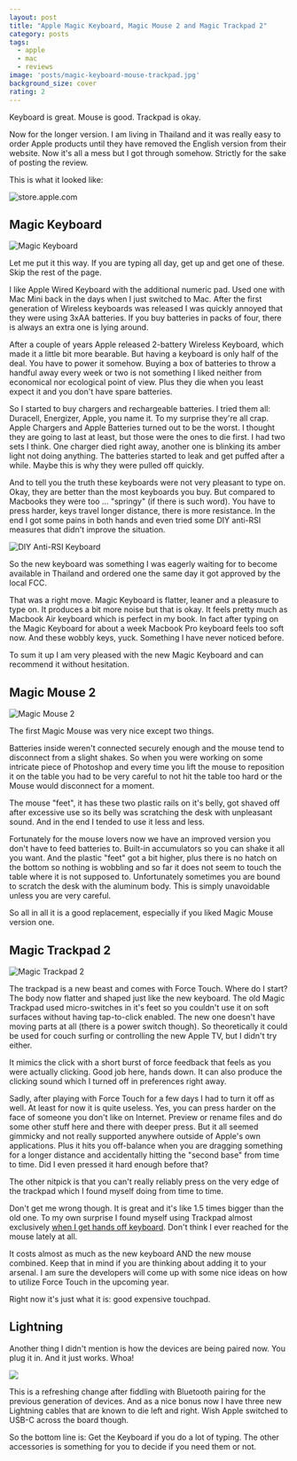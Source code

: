 ```yaml
---
layout: post
title: "Apple Magic Keyboard, Magic Mouse 2 and Magic Trackpad 2"
category: posts
tags:
  - apple
  - mac
  - reviews
image: 'posts/magic-keyboard-mouse-trackpad.jpg'
background_size: cover
rating: 2
---
```


Keyboard is great. Mouse is good. Trackpad is okay.

Now for the longer version. I am living in Thailand and it was really easy to
order Apple products until they have removed the English version from their
website. Now it's all a mess but I got through somehow. Strictly for the sake
of posting the review.

This is what it looked like:

<div style="#e6e6e6">
<img class="block md-col-8" src="/images/posts/store-apple-com.png" alt="store.apple.com"/>
</div>

## Magic Keyboard

![Magic Keyboard](/images/posts/magic-keyboard.jpg)

Let me put it this way. If you are typing all day, get up
and get one of these. Skip the rest of the page.

I like Apple Wired Keyboard with the additional numeric pad. Used one with Mac
Mini back in the days when I just switched to Mac. After the first generation
of Wireless keyboards was released I was quickly annoyed that they were using
3xAA batteries. If you buy batteries in packs of four, there is always an extra
one is lying around.

After a couple of years Apple released 2-battery Wireless Keyboard, which made
it a little bit more bearable. But having a keyboard is only half of the deal.
You have to power it somehow. Buying a box of batteries to throw a handful away
every week or two is not something I liked neither from economical nor
ecological point of view. Plus they die when you least expect it and you don't
have spare batteries.

So I started to buy chargers and rechargeable batteries. I tried them all:
Duracell, Energizer, Apple, you name it. To my surprise they're all crap. Apple
Chargers and Apple Batteries turned out to be the worst. I thought they are
going to last at least, but those were the ones to die first. I had two sets I
think. One charger died right away, another one is blinking its amber light not
doing anything. The batteries started to leak and get puffed after a while.
Maybe this is why they were pulled off quickly.

And to tell you the truth these keyboards were not very pleasant to type on.
Okay, they are better than the most keyboards you buy. But compared to Macbooks
they were too ... "springy" (if there is such word). You have to press harder,
keys travel longer distance, there is more resistance. In the end I got some
pains in both hands and even tried some DIY anti-RSI measures that didn't
improve the situation.

![DIY Anti-RSI Keyboard](/images/posts/diy-anti-rsi-keyboard.jpg)

So the new keyboard was something I was eagerly waiting for to become available in
Thailand and ordered one the same day it got approved by the local FCC.

That was a right move. Magic Keyboard is flatter, leaner and a pleasure to type
on. It produces a bit more noise but that is okay. It feels pretty much as
Macbook Air keyboard which is perfect in my book. In fact after typing on the
Magic Keyboard for about a week Macbook Pro keyboard feels too soft now.
And these wobbly keys, yuck. Something I have never noticed before.

To sum it up I am very pleased with the new Magic Keyboard and can recommend it
without hesitation.

## Magic Mouse 2

![Magic Mouse 2](/images/posts/magic-mouse-2.jpg)

The first Magic Mouse was very nice except two things.

Batteries inside weren't connected securely enough and the mouse tend to
disconnect from a slight shakes. So when you were working on some intricate
piece of Photoshop and every time you lift the mouse to reposition it on the
table you had to be very careful to not hit the table too hard or the Mouse
would disconnect for a moment.

The mouse "feet", it has these two plastic rails on it's belly, got shaved off
after excessive use so its belly was scratching the desk with unpleasant sound.
And in the end I tended to use it less and less.

Fortunately for the mouse lovers now we have an improved version you don't have
to feed batteries to. Built-in accumulators so you can shake it all you want.
And the plastic "feet" got a bit higher, plus there is no hatch on the bottom
so nothing is wobbling and so far it does not seem to touch the table where it
is not supposed to. Unfortunately sometimes you are bound to scratch the desk
with the aluminum body. This is simply unavoidable unless you are very careful.

So all in all it is a good replacement, especially if you liked Magic Mouse
version one.

## Magic Trackpad 2

![Magic Trackpad 2](/images/posts/magic-trackpad-2.jpg)

The trackpad is a new beast and comes with Force Touch. Where do I start? The
body now flatter and shaped just like the new keyboard. The old Magic Trackpad
used micro-switches in it's feet so you couldn't use it on soft surfaces
without having tap-to-click enabled. The new one doesn't have moving parts at
all (there is a power switch though). So theoretically it could be used for
couch surfing or controlling the new Apple TV, but I didn't try either.

It mimics the click with a short burst of force feedback that feels as you were
actually clicking. Good job here, hands down. It can also produce the clicking
sound which I turned off in preferences right away.

Sadly, after playing with Force Touch for a few days I had to turn it off as
well. At least for now it is quite useless. Yes, you can press harder on the
face of someone you don't like on Internet. Preview or rename files and do some
other stuff here and there with deeper press. But it all seemed gimmicky and
not really supported anywhere outside of Apple's own applications. Plus it hits
you off-balance when you are dragging something for a longer distance and
accidentally hitting the "second base" from time to time. Did I even pressed it
hard enough before that?

The other nitpick is that you can't really reliably press on the very edge of
the trackpad which I found myself doing from time to time.

Don't get me wrong though. It is great and it's like 1.5 times bigger than the
old one. To my own surprise I found myself using Trackpad almost exclusively
[when I get hands off keyboard](http://firedev.com/posts/2015/mac-as-ide/).
Don't think I ever reached for the mouse lately at all.

It costs almost as much as the new keyboard AND the new mouse combined.
Keep that in mind if you are thinking about adding it to your arsenal. I am
sure the developers will come up with some nice ideas on how to utilize Force
Touch in the upcoming year.

Right now it's just what it is: good expensive touchpad.

## Lightning

Another thing I didn't mention is how the devices are being paired now. You
plug it in. And it just works. Whoa!

![](/images/posts/keyboard-ready-to-use.png)

This is a refreshing change after fiddling with Bluetooth pairing for the
previous generation of devices. And as a nice bonus now I have three new
Lightning cables that are known to die left and right. Wish Apple switched to
USB-C across the board though.

So the bottom line is: Get the Keyboard if you do a lot of typing.
The other accessories is something for you to decide if you need them or not.
